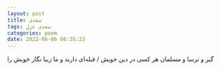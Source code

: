 ```yaml
---
layout: post
title: سعدی
tags: سعدی غزل
categories: poem
date: 2022-06-06 06:35:23
---
```


گبر و ترسا و مسلمان هر کسی در دین خویش / قبله‌ای دارند و ما زیبا نگار خویش را
